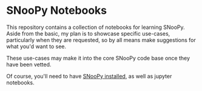 # SNooPy Notebooks

This repository contains a collection of notebooks for learning SNooPy. Aside from the basic,
my plan is to showcase specific use-cases, particularly when they are requested, so by all means
make suggestions for what you'd want to see.

These use-cases may make it into the core SNooPy code base once they have been vetted.

Of course, you'll need to have [SNooPy installed](https://csp.obs.carnegiescience.edu/data/snpy), 
as well as jupyter notebooks.
